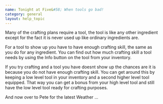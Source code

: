 ```yaml
---
name: Tonight at Five&#58; When tools go bad!
category: general
layout: help_topic
---
```

Many of the crafting plans require a tool, the tool is like any other ingredient except for the fact it is never used up like ordinary ingredients are.

For a tool to show up you have to have enough crafting skill, the same as you do for any ingredient. You can find out how much crafting skill a tool needs by using the Info button on the tool from your inventory.

If you try crafting and a tool you have doesnt show up the chances are it is because you do not have enough crafting skill. You can get around this by keeping a low level tool in your inventory and a second higher level tool equipped. That way you can get a bonus from your high level tool and still have the low level tool ready for crafting purposes.

And now over to Pete for the latest Weather ...